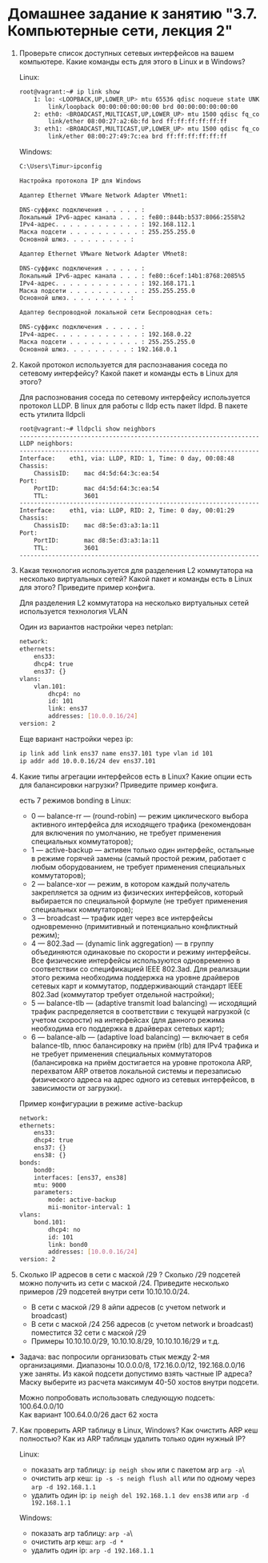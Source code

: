 # Домашнее задание к занятию "3.7. Компьютерные сети, лекция 2"

1. Проверьте список доступных сетевых интерфейсов на вашем компьютере. Какие команды есть для этого в Linux и в Windows?

    Linux:
    ```bash
    root@vagrant:~# ip link show
        1: lo: <LOOPBACK,UP,LOWER_UP> mtu 65536 qdisc noqueue state UNKNOWN mode DEFAULT group default qlen 1000
            link/loopback 00:00:00:00:00:00 brd 00:00:00:00:00:00
        2: eth0: <BROADCAST,MULTICAST,UP,LOWER_UP> mtu 1500 qdisc fq_codel state UP mode DEFAULT group default qlen 1000
            link/ether 08:00:27:a2:6b:fd brd ff:ff:ff:ff:ff:ff
        3: eth1: <BROADCAST,MULTICAST,UP,LOWER_UP> mtu 1500 qdisc fq_codel state UP mode DEFAULT group default qlen 1000
            link/ether 08:00:27:49:7c:ea brd ff:ff:ff:ff:ff:ff
    ```
    Windows:

    ```bash
    C:\Users\Timur>ipconfig

    Настройка протокола IP для Windows
   
    Адаптер Ethernet VMware Network Adapter VMnet1:

    DNS-суффикс подключения . . . . . :
    Локальный IPv6-адрес канала . . . : fe80::844b:b537:8066:2558%2
    IPv4-адрес. . . . . . . . . . . . : 192.168.112.1
    Маска подсети . . . . . . . . . . : 255.255.255.0
    Основной шлюз. . . . . . . . . :

    Адаптер Ethernet VMware Network Adapter VMnet8:

    DNS-суффикс подключения . . . . . :
    Локальный IPv6-адрес канала . . . : fe80::6cef:14b1:8768:2085%5
    IPv4-адрес. . . . . . . . . . . . : 192.168.171.1
    Маска подсети . . . . . . . . . . : 255.255.255.0
    Основной шлюз. . . . . . . . . :

    Адаптер беспроводной локальной сети Беспроводная сеть:

    DNS-суффикс подключения . . . . . :
    IPv4-адрес. . . . . . . . . . . . : 192.168.0.22
    Маска подсети . . . . . . . . . . : 255.255.255.0
    Основной шлюз. . . . . . . . . : 192.168.0.1

    ```

2. Какой протокол используется для распознавания соседа по сетевому интерфейсу? Какой пакет и команды есть в Linux для этого?
   
    Для распознования соседа по сетевому интерфейсу используется протокол LLDP.
    В linux для работы с lldp есть пакет lldpd. В пакете есть утилита lldpcli

    ```bash
    root@vagrant:~# lldpcli show neighbors
    -------------------------------------------------------------------------------
    LLDP neighbors:
    -------------------------------------------------------------------------------
    Interface:    eth1, via: LLDP, RID: 1, Time: 0 day, 00:08:48
    Chassis:
        ChassisID:    mac d4:5d:64:3c:ea:54
    Port:
        PortID:       mac d4:5d:64:3c:ea:54
        TTL:          3601
    -------------------------------------------------------------------------------
    Interface:    eth1, via: LLDP, RID: 2, Time: 0 day, 00:01:29
    Chassis:
        ChassisID:    mac d8:5e:d3:a3:1a:11
    Port:
        PortID:       mac d8:5e:d3:a3:1a:11
        TTL:          3601
    -------------------------------------------------------------------------------
    ```

3. Какая технология используется для разделения L2 коммутатора на несколько виртуальных сетей? Какой пакет и команды есть в Linux для этого? Приведите пример конфига.
    
    Для разделения L2 коммутатора на несколько виртуальных сетей используется технология VLAN
    
    Один из вариантов настройки через netplan:

    ```bash
    network:
    ethernets:
        ens33:
        dhcp4: true
        ens37: {}
    vlans:
        vlan.101:
            dhcp4: no
            id: 101
            link: ens37
            addresses: [10.0.0.16/24]
    version: 2
    ```
    Еще вариант настройки через ip:
    ```bash
    ip link add link ens37 name ens37.101 type vlan id 101
    ip addr add 10.0.0.16/24 dev ens37.101
    ```
4. Какие типы агрегации интерфейсов есть в Linux? Какие опции есть для балансировки нагрузки? Приведите пример конфига.

    есть 7 режимов bonding в Linux:
    - 0 — balance-rr — (round-robin) — режим циклического выбора активного интерфейса для исходящего трафика (рекомендован для включения по умолчанию, не требует применения специальных коммутаторов);
   - 1 — active-backup — активен только один интерфейс, остальные в режиме горячей замены (самый простой режим, работает с любым оборудованием, не требует применения специальных коммутаторов);
   - 2 — balance-xor — режим, в котором каждый получатель закрепляется за одним из физических интерфейсов, который выбирается по специальной формуле (не требует применения специальных коммутаторов);
   - 3 — broadcast — трафик идет через все интерфейсы одновременно (примитивный и потенциально конфликтный режим);
   - 4 — 802.3ad — (dynamic link aggregation) — в группу объединяются одинаковые по скорости и режиму интерфейсы. Все физические интерфейсы используются одновременно в соответствии со спецификацией IEEE 802.3ad. Для реализации этого режима необходима поддержка на уровне драйверов сетевых карт и коммутатор, поддерживающий стандарт IEEE 802.3ad (коммутатор требует отдельной настройки);
   - 5 — balance-tlb — (adaptive transmit load balancing) — исходящий трафик распределяется в соответствии с текущей нагрузкой (с учетом скорости) на интерфейсах (для данного режима необходима его поддержка в драйверах сетевых карт);
   - 6 — balance-alb — (adaptive load balancing) — включает в себя balance-tlb, плюс балансировку на приём (rlb) для IPv4 трафика и не требует применения специальных коммутаторов (балансировка на приём достигается на уровне протокола ARP, перехватом ARP ответов локальной системы и перезаписью физического адреса на адрес одного из сетевых интерфейсов, в зависимости от загрузки).
    
    Пример конфигурации  в режиме active-backup

    ```bash
    network:
    ethernets:
        ens33:
        dhcp4: true
        ens37: {}
        ens38: {}
    bonds:
        bond0:
        interfaces: [ens37, ens38]
        mtu: 9000
        parameters:
            mode: active-backup
            mii-monitor-interval: 1
    vlans:
        bond.101:
            dhcp4: no
            id: 101
            link: bond0
            addresses: [10.0.0.16/24]
    version: 2
    ```


5. Сколько IP адресов в сети с маской /29 ? Сколько /29 подсетей можно получить из сети с маской /24. Приведите несколько примеров /29 подсетей внутри сети 10.10.10.0/24.
    - В сети с маской /29 8 айпи адресов (с учетом network и broadcast)
    - В сети с маской /24 256 адресов (с учетом network и broadcast) поместится 32 сети с маской /29
    - Примеры 10.10.10.0/29, 10.10.10.8/29, 10.10.10.16/29 и т.д.
- Задача: вас попросили организовать стык между 2-мя организациями. Диапазоны 10.0.0.0/8, 172.16.0.0/12, 192.168.0.0/16 уже заняты. Из какой подсети допустимо взять частные IP адреса? Маску выберите из расчета максимум 40-50 хостов внутри подсети.
    
    Можно попробовать использовать следующую подсеть:\
    100.64.0.0/10\
    Как вариант 100.64.0.0/26 даст 62 хоста


7. Как проверить ARP таблицу в Linux, Windows? Как очистить ARP кеш полностью? Как из ARP таблицы удалить только один нужный IP?
    
    Linux:
    - показать arp таблицу: `ip neigh show` или с пакетом arp `arp -a`\
    - очистить arp кеш: `ip -s -s neigh flush all` или по одному через `arp -d 192.168.1.1`
    - удалить один ip: `ip neigh del 192.168.1.1 dev ens38` или `arp -d 192.168.1.1`

    Windows:
   - показать arp таблицу: `arp -a`\
   - очистить arp кеш: `arp -d *` 
   - удалить один ip:  `arp -d 192.168.1.1`